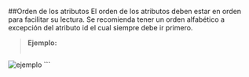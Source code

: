 ##Orden de los atributos
El orden de los atributos deben estar en orden para facilitar su lectura. Se recomienda tener un orden alfabético a excepción del atributo id el cual siempre debe ir primero.

> **Ejemplo:**
>```html
<img id="lnkEjemplo" href="javascript:;" src="ejemplo.png" title="ejemplo"/>
```


